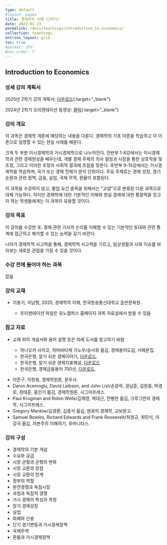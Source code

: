 ```yaml
---
type: default
#layout: pages
title: 경제학의 이해 (2학기)
date: 2022-01-23
permalink: /docs/teachings/introduction_to_economics/
collection: teachings
entries_layout: grid
toc: true
#parent: 강의
#nav_order: 7
---
```


## Introduction to Economics

### 상세 강의 계획서

2025년 2학기 강의 계획서: [다운로드](https://drive.google.com/file/d/1ZfuWmsbDNj_VhHbhcKCDx28QEv9NpzI9/view){:target="_blank"}

2024년 2학기 오리엔테이션 동영상: [클릭](https://youtu.be/2CLxOJtDSr0){:target="_blank"}

### 강의 개요

이 과목은 경제학 개론에 해당하는 내용을 다룬다. 경제학의 기초 이론을 학습하고 이 이론으로 설명할 수 있는 현실 사례를 배운다. 

크게 두 부분 미시경제학과 거시경제학으로 나누어진다. 전반부 1-8강에서는 미시경제학과 관련 경제현상을 배우는데, 개별 경제 주체의 의사 결정과 시장을 통한 상호작용 및 조정, 그리고 이러한 조정의 사회적 결과에 초점을 맞춘다. 후반부 9-15강에서는 거시경제학을 학습하며, 국가 또는 경제 전체가 분석 단위이다. 주요 주제로는 경제 성장, 경기 순환과 관련 정책, 금융, 실업, 국제 무역, 환율이 포함된다. 

이 과목을 수강하지 않고, 졸업 요건 충족을 위해서는 "교양"으로 분류된 다른 과목으로 대체 가능하다. 하지만 경제학에 대한 기본적인 이해와 현실 경제에 대한 통찰력을 얻고자 하는 학생들에게는 이 과목이 유용할 것이다. 

### 강의 목표

이 강의를 수강한 후, 경제 관련 기사의 논리를 이해할 수 있는 기본적인 토대와 관련 통계에 접근하고 해석할 수 있는 능력을 갖기 바란다. 

나아가 경제학적 사고력을 통해, 경제학적 사고력을 기르고, 일상생활과 사회 이슈를 바라보는 새로운 관점을 가질 수 있을 것이다.


### 수강 전에 들어야 하는 과목

없음

### 강의 교재

- 이충기, 이남형, 2025, 경제학의 이해, 한국방송통신대학교 출판문화원.

  * 프리젠테이션 파일은 유노캠퍼스 홈페이지 과목 자료실에서 받을 수 있음


### 참고 자료
- 교재 외의 개설서와 용어 설명 등은 아래 도서를 참고하기 바람

  * 하나오카 사치코, 하마바타케 가노우/송서휘 옮김, 경제용어도감, 서해문집.
  * 한국은행, 알기 쉬운 경제이야기, [다운로드](https://www.bok.or.kr/fileSrc/portal/4c0228b4ad7123204827e0b0320ab3bc/2/202402200940133750.pdf).
  * 한국은행, 알기 쉬운 경제지표해설, [다운로드](https://www.bok.or.kr/fileSrc/portal/0e2ebe46a6dbd89453440b8e85142443/1/b1216cbd65664826ac4760723a097993.pdf)
  * 한국은행, 경제금융용어 700선, [다운로드](https://www.bok.or.kr/fileSrc/portal/9b9ee59b5cdb4206abc5a1a3a1844ba6/4/202307101118324470.pdf). 
<!-- - 한국은행, <알기 쉬운 금융생활>, [다운로드](https://www.bok.or.kr/portal/bbs/B0000216/view.do?nttId=10046971&type=PEPL&searchOptn8=22&menuNo=200648). -->

- 이준구, 이창용, 경제학원론, 문우사.
- Daron Acemoglu, David Laibson, and John List/손광락, 권남훈, 김원중, 박경로, 정태훈, 홍인기 옮김, 경제학원론, 시그마프레스.
- Paul Krugman and Robin Wells/김재영, 박대근, 전병헌 옮김, 크루그먼의 경제학, 시그마프레스.
- Gregory Mankiw/김경환, 김종석 옮김, 맨큐의 경제학, 교보문고.
- Samuel Bowles, Richard Edwards and Frank Roosevelt/최정규, 최민식, 이강국 옮김, 자본주의 이해하기, 후마니타스.

### 강의 구성

- 경제학의 기본 개념
- 수요와 공급
- 시장 균형과 균형의 변화
- 시장 교환의 장점
- 시장 교환의 한계
- 정부의 역할
- 완전경쟁과 독점시장
- 과점과 독점적 경쟁
- 거시 경제의 특성과 측정
- 장기 경제성장
- 실업
- 화폐와 신용
- 단기 경기변동과 거시경제정책
- 국제무역
- 환율과 거시경제정책